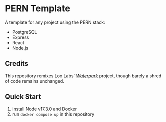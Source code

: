 # PERN Template

A template for any project using the PERN stack:

- PostgreSQL
- Express
- React
- Node.js

## Credits

This repository remixes Loo Labs' [_Waterpark_](https://github.com/loolabs/waterpark) project, though barely a shred of code remains unchanged.

## Quick Start

1. install Node v17.3.0 and Docker
1. run `docker compose up` in this repository
